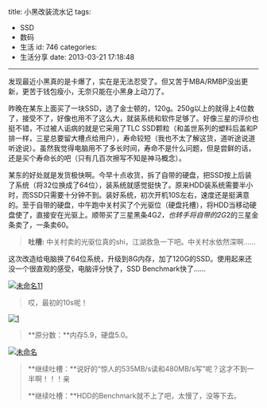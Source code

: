title: 小黑改装流水记
tags:
  - SSD
  - 数码
  - 生活
id: 746
categories:
  - 生活分享
date: 2013-03-21 17:18:48
---

发现最近小黑真的是卡爆了，实在是无法忍受了。但又苦于MBA/RMBP没出更新，更苦于钱包瘦小，无奈只能在小黑身上动刀了。

昨晚在某东上面买了一块SSD，选了金士顿的，120g。250g以上的就得上4位数了，接受不了，好像也用不了这么大，就装系统和软件足够了。好像三星的评价也挺不错，不过被人诟病的就是它采用了TLC SSD颗粒（和盖世系列的塑料后盖和P排一样，三星总要留大槽点给用户），寿命较短（我也不太了解这货，道听途说道听途说）。虽然我觉得电脑用不了多长时间，寿命不是什么问题，但是尝鲜的话，还是买个寿命长的吧（只有几百次擦写不知是神马概念）。
<!--more-->  

某东的好处就是发货极快啊。今早十点收货，拆了自带的硬盘，把SSD按上后装了系统（将32位换成了64位），装系统就感觉挺快了。原来HDD装系统需要半小时，而SSD只需要十分钟不到。装好系统，初次开机10S左右，速度还是挺满意的。至于自带的硬盘，中午跑中关村买了个光驱位（硬盘托槽），将HDD当移动硬盘使了，直接安在光驱上。顺带买了三星黑条4G*2，也转手将自带的2G*2的三星金条卖了，一条卖60。
  > **吐槽:** 中关村卖的光驱位真的shi，江湖救急一下吧。中关村水依然深啊……  

这次改造给电脑换了64位系统，升级到8G内存，加了120G的SSD。使用起来还没一个很直观的感受，电脑评分快了，SSD Benchmark快了……

[![未命名11](http://hongweiyi.com/wp-content/uploads/2013/03/11.jpg "未命名11") ](http://hongweiyi.com/wp-content/uploads/2013/03/1.jpg)
  > 哎，最初的10s呢！  

[![1](http://hongweiyi.com/wp-content/uploads/2013/03/1_thumb.jpg "1")](http://hongweiyi.com/wp-content/uploads/2013/03/12.jpg)
  > **原分数：**内存5.9，硬盘5.0。  

[![未命名](http://hongweiyi.com/wp-content/uploads/2013/03/thumb.jpg "未命名")](http://hongweiyi.com/wp-content/uploads/2013/03/163306e8e326.jpg) 
  > **继续吐槽：**说好的“惊人的535MB/s读和480MB/s写”呢？这才不到一半啊！！！亲
> 
> **继续吐槽：**HDD的Benchmark就不上了吧，太慢了，没等下去。